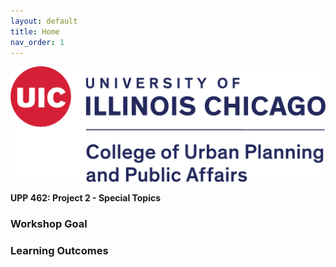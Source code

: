 ```yaml
---
layout: default
title: Home
nav_order: 1
---
```


![UIC Logo](/img/uic_logo.PNG) 


**UPP 462: Project 2 - Special Topics**

### **Workshop Goal**

### **Learning Outcomes**
